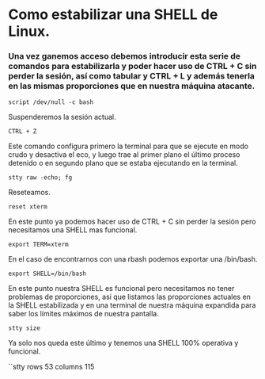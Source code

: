 # Como estabilizar una SHELL de Linux.

### Una vez ganemos acceso debemos introducir esta serie de comandos para estabilizarla y poder hacer uso de CTRL + C sin perder la sesión, así como tabular y CTRL + L y además tenerla en las mismas proporciones que en nuestra máquina atacante.

``script /dev/null -c bash`` 

Suspenderemos la sesión actual.

``CTRL + Z `` 

Este comando configura primero la terminal para que se ejecute en modo crudo y desactiva el eco, y luego trae al primer plano el último proceso detenido o en segundo plano que se estaba ejecutando en la terminal.

``stty raw -echo; fg``

Reseteamos.

``reset xterm``

En este punto ya podemos hacer uso de CTRL + C sin perder la sesión pero necesitamos una SHELL mas funcional.

``export TERM=xterm`` 

En el caso de encontrarnos con una rbash podemos exportar una /bin/bash.

``export SHELL=/bin/bash``

En este punto nuestra SHELL es funcional pero necesitamos no tener problemas de proporciones, así que listamos las proporciones actuales en la SHELL estabilizada y en una terminal de nuestra máquina expandida para saber los límites máximos de nuestra pantalla.

``stty size``

Ya solo nos queda este último y tenemos una SHELL 100% operativa y funcional.

``stty rows 53 columns 115

